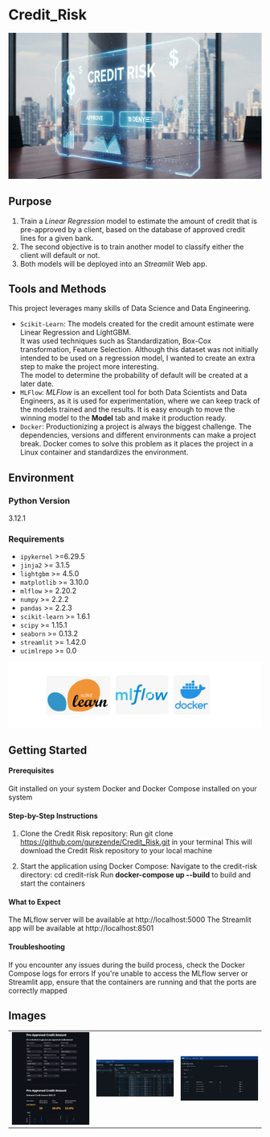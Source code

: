 # Credit_Risk

![](img/credit-risk-app.jpg)

## Purpose
1. Train a *Linear Regression* model to estimate the amount of credit that is pre-approved by a client, based on the database of approved credit lines for a given bank.
2. The second objective is to train another model to classify either the client will default or not.
3. Both models will be deployed into an *Streamlit* Web app.

## Tools and Methods
This project leverages many skills of Data Science and Data Engineering.
* `Scikit-Learn`: The models created for the credit amount estimate were Linear Regression and LightGBM.<br>
It was used techniques such as Standardization, Box-Cox transformation, Feature Selection.
Although this dataset was not initially intended to be used on a regression model, I wanted to create an extra step to make the project more interesting.<br>
The model to determine the probability of default will be created at a later date.
* `MLFlow`: *MLFlow* is an excellent tool for both Data Scientists and Data Engineers, as it is used for experimentation, where we can keep track of the models trained and the results. It is easy enough to move the winning model to the **Model** tab and make it production ready.
* `Docker`: Productionizing a project is always the biggest challenge. The dependencies, versions and different environments can make a project break. Docker comes to solve this problem as it places the project in a Linux container and standardizes the environment.

## Environment

### Python Version
3.12.1

### Requirements
* `ipykernel` >=6.29.5
* `jinja2` >= 3.1.5
* `lightgbm` >= 4.5.0
* `matplotlib` >= 3.10.0
* `mlflow` >= 2.20.2
* `numpy` >= 2.2.2
* `pandas` >= 2.2.3
* `scikit-learn` >= 1.6.1
* `scipy` >= 1.15.1
* `seaborn` >= 0.13.2
* `streamlit` >= 1.42.0
* `ucimlrepo` >= 0.0

![](img/logos.png)

## Getting Started

#### Prerequisites
Git installed on your system
Docker and Docker Compose installed on your system

#### Step-by-Step Instructions

1. Clone the Credit Risk repository:
Run git clone https://github.com/gurezende/Credit_Risk.git in your terminal
This will download the Credit Risk repository to your local machine

2. Start the application using Docker Compose:
Navigate to the credit-risk directory: cd credit-risk
Run **docker-compose up --build** to build and start the containers

#### What to Expect
The MLflow server will be available at http://localhost:5000
The Streamlit app will be available at http://localhost:8501

#### Troubleshooting
If you encounter any issues during the build process, check the Docker Compose logs for errors
If you're unable to access the MLflow server or Streamlit app, ensure that the containers are running and that the ports are correctly mapped

## Images
<table>
  <tr>
    <td width="33%"><img src="img/Credit-Amt-App.png" alt="App Image"></td>
    <td width="33%"><img src="img/MLFlow_Experiments.png" alt="MLFlow Experiments"></td>
    <td width="33%"><img src="img/MLFlow_Models.png" alt="Models"></td>
  </tr>
</table>